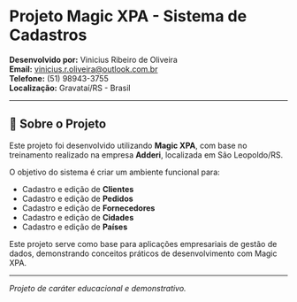 # Projeto Magic XPA - Sistema de Cadastros

**Desenvolvido por:** Vinicius Ribeiro de Oliveira  
**Email:** vinicius.r.oliveira@outlook.com.br  
**Telefone:** (51) 98943-3755  
**Localização:** Gravataí/RS - Brasil

---

## 📌 Sobre o Projeto

Este projeto foi desenvolvido utilizando **Magic XPA**, com base no treinamento realizado na empresa **Adderi**, localizada em São Leopoldo/RS.

O objetivo do sistema é criar um ambiente funcional para:

- Cadastro e edição de **Clientes**
- Cadastro e edição de **Pedidos**
- Cadastro e edição de **Fornecedores**
- Cadastro e edição de **Cidades**
- Cadastro e edição de **Países**

Este projeto serve como base para aplicações empresariais de gestão de dados, demonstrando conceitos práticos de desenvolvimento com Magic XPA.

---

*Projeto de caráter educacional e demonstrativo.*
